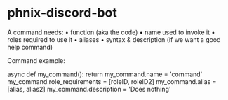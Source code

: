 # phnix-discord-bot

A command needs:
• function (aka the code)
• name used to invoke it
• roles required to use it
• aliases
• syntax & description (if we want a good help command)

Command example:

async def my_command():
  return
my_command.name = 'command'
my_command.role_requirements = [roleID, roleID2] 
my_command.alias = [alias, alias2]
my_command.description = 'Does nothing'
